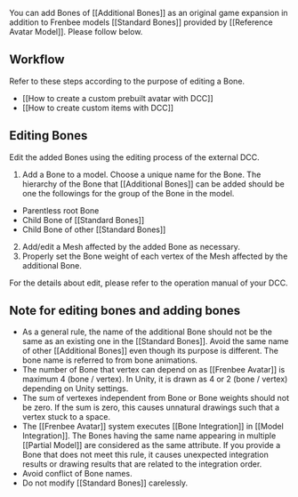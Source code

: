 ﻿You can add Bones of [[Additional Bones]] as an original game expansion in addition to Frenbee models [[Standard Bones]] provided by [[Reference Avatar Model]].  Please follow below.

## Workflow

Refer to these steps according to the purpose of editing a Bone.

* [[How to create a custom prebuilt avatar with DCC]]
* [[How to create custom items with DCC]]

## Editing Bones

Edit the added Bones using the editing process of the external DCC.

1. Add a Bone to a model.  Choose a unique name for the Bone.  The hierarchy of the Bone that [[Additional Bones]] can be added should be one the followings for the group of the Bone in the model.
 * Parentless root Bone
 * Child Bone of [[Standard Bones]]
 * Child Bone of other [[Standard Bones]]
2. Add/edit a Mesh affected by the added Bone as necessary.
3. Properly set the Bone weight of each vertex of the Mesh affected by the additional Bone.

For the details about edit, please refer to the operation manual of your DCC.

## Note for editing bones and adding bones

* As a general rule, the name of the additional Bone should not be the same as an existing one in the [[Standard Bones]].  Avoid the same name of other [[Additional Bones]] even though its purpose is different.  The bone name is referred to from bone animations.
* The number of Bone that vertex can depend on as [[Frenbee Avatar]] is maximum 4 (bone / vertex).  In Unity, it is drawn as 4 or 2 (bone / vertex) depending on Unity settings.
* The sum of vertexes independent from Bone or Bone weights should not be zero. If the sum is zero, this causes unnatural drawings such that a vertex stuck to a space.
* The [[Frenbee Avatar]] system executes [[Bone Integration]] in [[Model Integration]].  The Bones having the same name appearing in multiple [[Partial Model]] are considered as the same attribute. If you provide a Bone that does not meet this rule, it causes unexpected integration results or drawing results that are related to the integration order.
* Avoid conflict of Bone names.
* Do not modify [[Standard Bones]] carelessly.
